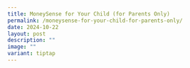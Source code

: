 ```yaml
---
title: MoneySense for Your Child (for Parents Only)
permalink: /moneysense-for-your-child-for-parents-only/
date: 2024-10-22
layout: post
description: ""
image: ""
variant: tiptap
---
```

